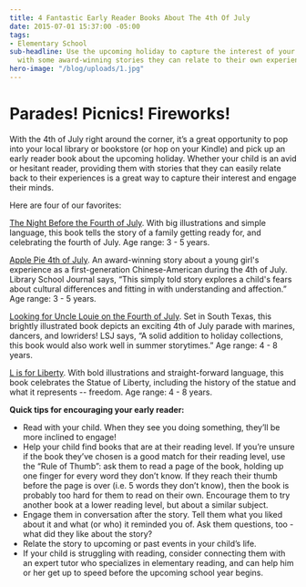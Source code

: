 ```yaml
---
title: 4 Fantastic Early Reader Books About The 4th Of July
date: 2015-07-01 15:37:00 -05:00
tags:
- Elementary School
sub-headline: Use the upcoming holiday to capture the interest of your young reader
  with some award-winning stories they can relate to their own experiences.
hero-image: "/blog/uploads/1.jpg"
---
```


# Parades! Picnics! Fireworks!

With the 4th of July right around the corner, it’s a great opportunity to pop into your local library or bookstore (or hop on your Kindle) and pick up an early reader book about the upcoming holiday. Whether your child is an avid or hesitant reader, providing them with stories that they can easily relate back to their experiences is a great way to capture their interest and engage their minds.

Here are four of our favorites:

[The Night Before the Fourth of July](https://www.amazon.com/The-Night-Before-Fourth-July/dp/0448487128/ref=pd_bxgy_14_img_z). With big illustrations and simple language, this book tells the story of a family getting ready for, and celebrating the fourth of July. Age range: 3 - 5 years.

[Apple Pie 4th of July](https://www.amazon.com/exec/obidos/ASIN/015202543X/ref=nosim/wwwapples4thetec). An award-winning story about a young girl's experience as a first-generation Chinese-American during the 4th of July. Library School Journal says, “This simply told story explores a child's fears about cultural differences and fitting in with understanding and affection.” Age range: 3 - 5 years.

[Looking for Uncle Louie on the Fourth of July](https://www.amazon.com/Looking-Uncle-Louie-Fourth-July/dp/1590780612). Set in South Texas, this brightly illustrated book depicts an exciting 4th of July parade with marines, dancers, and lowriders! LSJ says, “A solid addition to holiday collections, this book would also work well in summer storytimes.” Age range: 4 - 8 years.

[L is for Liberty](https://www.amazon.com/L-Is-Liberty-Reading-Railroad/dp/0448432285/ref=pd_rhf_dp_s_cp_3?ie=UTF8&refRID=0QV7THDQ1F16FTVBNRM3). With bold illustrations and straight-forward language, this book celebrates the Statue of Liberty, including the history of the statue and what it represents -- freedom. Age range: 4 - 8 years.

**Quick tips for encouraging your early reader:**

* Read with your child. When they see you doing something, they’ll be more inclined to engage!
* Help your child find books that are at their reading level. If you’re unsure if the book they’ve chosen is a good match for their reading level, use the “Rule of Thumb”: ask them to read a page of the book, holding up one finger for every word they don’t know. If they reach their thumb before the page is over (i.e. 5 words they don’t know), then the book is probably too hard for them to read on their own. Encourage them to try another book at a lower reading level, but about a similar subject.
* Engage them in conversation after the story. Tell them what you liked about it and what (or who) it reminded you of. Ask them questions, too - what did they like about the story?
* Relate the story to upcoming or past events in your child’s life.
* If your child is struggling with reading, consider connecting them with an expert tutor who specializes in elementary reading, and can help him or her get up to speed before the upcoming school year begins.